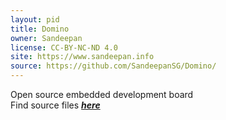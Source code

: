 ```yaml
---
layout: pid
title: Domino
owner: Sandeepan
license: CC-BY-NC-ND 4.0
site: https://www.sandeepan.info
source: https://github.com/SandeepanSG/Domino/
---
```

Open source embedded development board
<br/>
Find source files **_[here](https://github.com/SandeepanSG/Domino/tree/master/Sources/)_**
